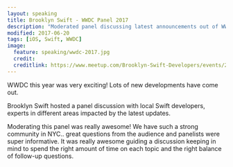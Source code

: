```yaml
---
layout: speaking
title: Brooklyn Swift - WWDC Panel 2017
description: "Moderated panel discussing latest announcements out of WWDC. MLKit, ARKit, Xcode improvements, Swift 4."
modified: 2017-06-20
tags: [iOS, Swift, WWDC]
image:
  feature: speaking/wwdc-2017.jpg
  credit: 
  creditlink: https://www.meetup.com/Brooklyn-Swift-Developers/events/240721410/
---
```


WWDC this year was very exciting! Lots of new developments have come out.

Brooklyn Swift hosted a panel discussion with local Swift developers, experts in different areas impacted by the latest updates.

Moderating this panel was really awesome! We have such a strong community in NYC.. great questions from the audience and panelists were super informative. It was really awesome guiding a discussion keeping in mind to spend the right amount of time on each topic and the right balance of follow-up questions.





